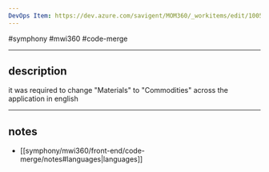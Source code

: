 ```yaml
---
DevOps Item: https://dev.azure.com/savigent/MOM360/_workitems/edit/100552
---
```

#symphony #mwi360 #code-merge 

---
## description
it was required to change "Materials" to "Commodities" across the application in english

---
## notes
- [[symphony/mwi360/front-end/code-merge/notes#languages|languages]] 